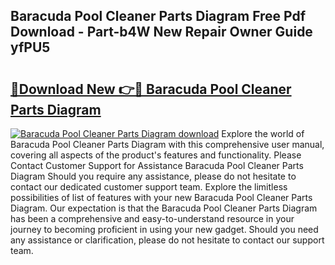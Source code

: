 ## Baracuda Pool Cleaner Parts Diagram Free Pdf Download - Part-b4W New Repair Owner Guide yfPU5

# <h2><a href="http://dfq432j.blite.top/?on=Baracuda+Pool+Cleaner+Parts+Diagram">🔗Download New 👉🔴 Baracuda Pool Cleaner Parts Diagram</a></h2>

[![Baracuda Pool Cleaner Parts Diagram download](https://i.imgur.com/lujVjoI.png)](http://dfq432j.blite.top/?on=Baracuda+Pool+Cleaner+Parts+Diagram)
Explore the world of Baracuda Pool Cleaner Parts Diagram with this comprehensive user manual, covering all aspects of the product's features and functionality. Please Contact Customer Support for Assistance Baracuda Pool Cleaner Parts Diagram Should you require any assistance, please do not hesitate to contact our dedicated customer support team. Explore the limitless possibilities of list of features with your new Baracuda Pool Cleaner Parts Diagram. Our expectation is that the Baracuda Pool Cleaner Parts Diagram has been a comprehensive and easy-to-understand resource in your journey to becoming proficient in using your new gadget. Should you need any assistance or clarification, please do not hesitate to contact our support team.
